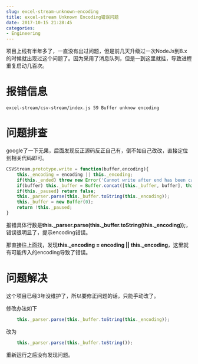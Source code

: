 ```yaml
---
slug: excel-stream-unknown-encoding
title: excel-stream Unknown Encoding错误问题
date: 2017-10-15 21:28:45
categories:
- Engineering
---
```

项目上线有半年多了，一直没有出过问题，但是前几天升级过一次NodeJs到8.x的时候就出现过这个问题了。因为采用了消息队列，但是一到这里就挂，导致进程重复启动几百次。

# 报错信息

```
excel-stream/csv-stream/index.js 59 Buffer unknow encoding
```

# 问题排查
google了一下无果，后面发现反正源码反正自己有，倒不如自己改改，直接定位到相关代码即可。

```javascript
CSVStream.prototype.write = function(buffer,encoding){
	this._encoding = encoding || this._encoding;
	if(this._ended) throw new Error('Cannot write after end has been called.');
	if(buffer) this._buffer = Buffer.concat([this._buffer, buffer], this._buffer.length + buffer.length);
	if(this._paused) return false;
	this._parser.parse(this._buffer.toString(this._encoding));
	this._buffer = new Buffer(0);
	return !this._paused;
}
```

报错具体行数是**this._parser.parse(this._buffer.toString(this._encoding));**，错误很明显了，提示encoding错误。

那直接往上面找，发现**this._encoding = encoding || this._encoding**，这里就有可能传入的encoding导致了错误。

# 问题解决
这个项目已经3年没维护了，所以要修正问题的话，只能手动改了。

修改办法如下

```javascript
	this._parser.parse(this._buffer.toString(this._encoding));
```
改为

```javascript
	this._parser.parse(this._buffer.toString());
```

重新运行之后没有发现问题。